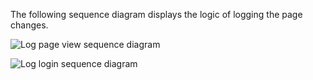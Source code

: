 The following sequence diagram displays the logic of logging the page changes.

![Log page view sequence diagram](https://www.plantuml.com/plantuml/proxy?cache=no&fmt=svg&src=https://github.com/solid-dimakoniaiev/test_buildkite/raw/main/firebase_analytics_log_page_view_sequence.puml)

![Log login sequence diagram](https://www.plantuml.com/plantuml/proxy?cache=no&fmt=svg&src=https://github.com/platform-platform/monorepo/raw/firebase_analytics_design/metrics/web/docs/features/firebase_analytics/diagrams/firebase_analytics_log_login_sequence.puml)
